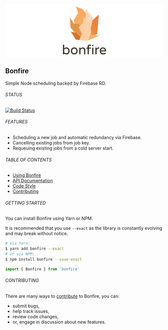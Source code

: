 ![Front End Developer Desk](docs/img/header.png)


## Bonfire
Simple Node scheduling backed by Firebase RD.

###### STATUS

[![Build Status](https://travis-ci.org/Karn/bonfire.svg?branch=master)](https://travis-ci.org/Karn/bonfire)

###### FEATURES
- Scheduling a new job and automatic redundancy via Firebase.
- Cancelling existing jobs from job key.
- Requeuing existing jobs from a cold server start.


###### TABLE OF CONTENTS
- [Using Bonfire](./docs/usage.md)
- [API Documentation](./docs/api/documentation.md)
- [Code Style](./docs/misc/code-style.md)
- [Contributing](./.github/CONTRIBUTING.md)


###### GETTING STARTED
You can install Bonfire using Yarn or NPM. 

It is recommended that you use `--exact` as the library is constantly evolving and may break without notice.

```sh
# Via Yarn:
$ yarn add bonfire --exact
# or via NPM:
$ npm install bonfire --save-exact
```

```javascript
import { Bonfire } from 'bonfire'
```

###### CONTRIBUTING
There are many ways to [contribute](./.github/CONTRIBUTNING.md) to Bonfire, you can:
- submit bugs,
- help track issues,
- review code changes,
- or, engage in discussion about new features.
